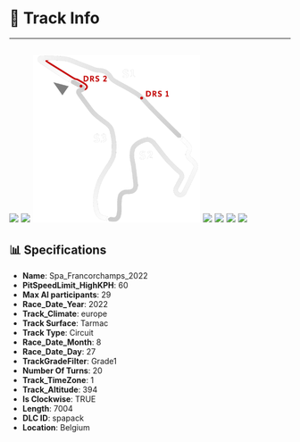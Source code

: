 # 🏁 Track Info

---
![](image_1.jpg)
![](image_2.jpg)
![](image_3.jpg)
![](image_4.jpg)
![](image_5.jpg)
![](image_6.jpg)
![](image_7.jpg)
---

## 📊 Specifications

- **Name**: Spa_Francorchamps_2022
- **PitSpeedLimit_HighKPH**: 60
- **Max AI participants**: 29
- **Race_Date_Year**: 2022
- **Track_Climate**: europe
- **Track Surface**: Tarmac
- **Track Type**: Circuit
- **Race_Date_Month**: 8
- **Race_Date_Day**: 27
- **TrackGradeFilter**: Grade1
- **Number Of Turns**: 20
- **Track_TimeZone**: 1
- **Track_Altitude**: 394
- **Is Clockwise**: TRUE
- **Length**: 7004
- **DLC ID**: spapack
- **Location**: Belgium
